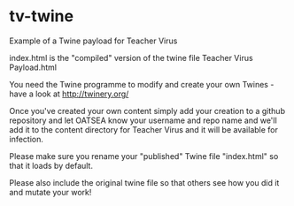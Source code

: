 # tv-twine
Example of a Twine payload for Teacher Virus

index.html is the "compiled" version of the twine file Teacher Virus Payload.html

You need the Twine programme to modify and create your own Twines - have a look at http://twinery.org/

Once you've created your own content simply add your creation to a github repository and let OATSEA know your username and repo name and we'll add it to the content directory for Teacher Virus and it will be available for infection.

Please make sure you rename your "published" Twine file "index.html" so that it loads by default.

Please also include the original twine file so that others see how you did it and mutate your work!
 
